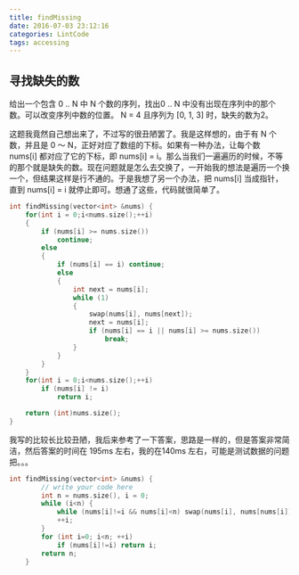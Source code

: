 ```yaml
---
title: findMissing
date: 2016-07-03 23:12:16
categories: LintCode
tags: accessing
---
```


## 寻找缺失的数

给出一个包含 0 .. N 中 N 个数的序列，找出0 .. N 中没有出现在序列中的那个数。可以改变序列中数的位置。
N = 4 且序列为 [0, 1, 3] 时，缺失的数为2。

这题我竟然自己想出来了，不过写的很丑陋罢了。我是这样想的，由于有 N 个数，并且是 0 ～ N，正好对应了数组的下标。如果有一种办法，让每个数 nums[i] 都对应了它的下标，即 nums[i] = i。那么当我们一遍遍历的时候，不等的那个就是缺失的数。现在问题就是怎么去交换了，一开始我的想法是遍历一个换一个，但结果这样是行不通的。于是我想了另一个办法，把 nums[i] 当成指针，直到 nums[i] = i 就停止即可。想通了这些，代码就很简单了。

```cpp
int findMissing(vector<int> &nums) {
    for(int i = 0;i<nums.size();++i)
    {
        if (nums[i] >= nums.size())
            continue;
        else
        {
            if (nums[i] == i) continue;
            else
            {
                int next = nums[i];
                while (1)
                {
                    swap(nums[i], nums[next]);
                    next = nums[i];
                    if (nums[i] == i || nums[i] >= nums.size())
                        break;
                }
            }
        }
    }
    for(int i = 0;i<nums.size();++i)
        if (nums[i] != i)
            return i;

    return (int)nums.size();
}
```

我写的比较长比较丑陋，我后来参考了一下答案，思路是一样的，但是答案非常简洁，然后答案的时间在 195ms 左右，我的在140ms 左右，可能是测试数据的问题把。。。

```cpp
int findMissing(vector<int> &nums) {
        // write your code here
        int n = nums.size(), i = 0;
        while (i<n) {
            while (nums[i]!=i && nums[i]<n) swap(nums[i], nums[nums[i]]);  
            ++i;
        }
        for (int i=0; i<n; ++i)
            if (nums[i]!=i) return i;
        return n;
    }
```
